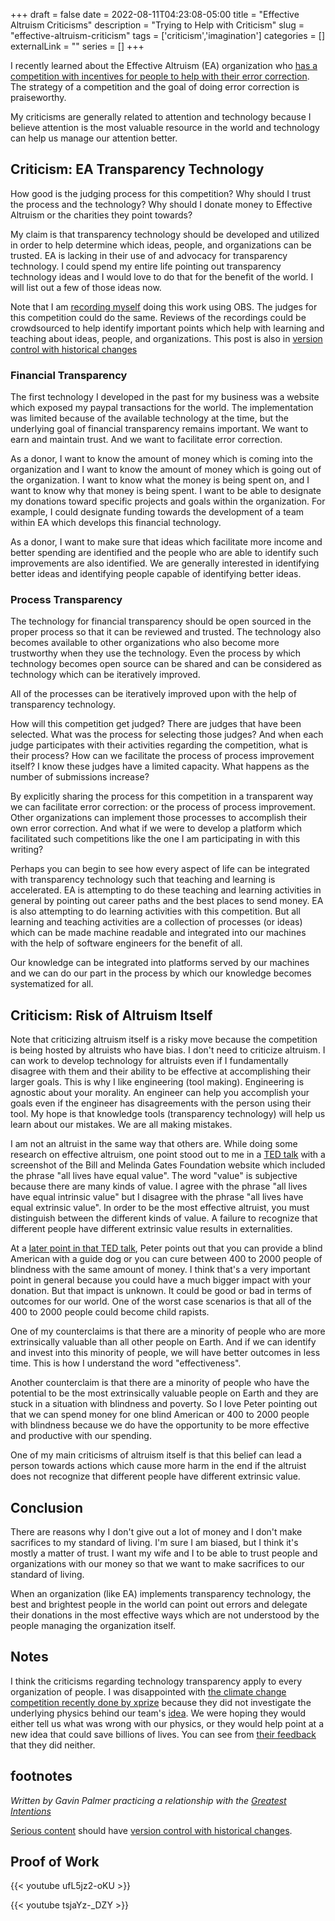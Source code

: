 +++ 
draft = false
date = 2022-08-11T04:23:08-05:00
title = "Effective Altruism Criticisms"
description = "Trying to Help with Criticism"
slug = "effective-altruism-criticism" 
tags = ['criticism','imagination']
categories = []
externalLink = ""
series = []
+++
 
I recently learned about the Effective Altruism (EA) organization who [has a competition with incentives for people to help with their error correction](https://forum.effectivealtruism.org/posts/8hvmvrgcxJJ2pYR4X/announcing-a-contest-ea-criticism-and-red-teaming).  The strategy of a competition and the goal of doing error correction is praiseworthy.
 
My criticisms are generally related to attention and technology because I believe attention is the most valuable resource in the world and technology can help us manage our attention better.

## Criticism: EA Transparency Technology
 
How good is the judging process for this competition?  Why should I trust the process and the technology?  Why should I donate money to Effective Altruism or the charities they point towards?

My claim is that transparency technology should be developed and utilized in order to help determine which ideas, people, and organizations can be trusted.  EA is lacking in their use of and advocacy for transparency technology.  I could spend my entire life pointing out transparency technology ideas and I would love to do that for the benefit of the world.  I will list out a few of those ideas now.

Note that I am [recording myself](/posts/effective-altruism-criticism#proof-of-work) doing this work using OBS.  The judges for this competition could do the same.  Reviews of the recordings could be crowdsourced to help identify important points which help with learning and teaching about ideas, people, and organizations.  This post is also in [version control with historical changes](https://github.com/heroLFG/hugo-herolfg-site/commits/dev/content/posts/effective-altruism-criticism.md)

### Financial Transparency
 
The first technology I developed in the past for my business was a website which exposed my paypal transactions for the world.  The implementation was limited because of the available technology at the time, but the underlying goal of financial transparency remains important.  We want to earn and maintain trust.  And we want to facilitate error correction.
 
As a donor, I want to know the amount of money which is coming into the organization and I want to know the amount of money which is going out of the organization.  I want to know what the money is being spent on, and I want to know why that money is being spent.  I want to be able to designate my donations toward specific projects and goals within the organization.  For example, I could designate funding towards the development of a team within EA which develops this financial technology.
 
As a donor, I want to make sure that ideas which facilitate more income and better spending are identified and the people who are able to identify such improvements are also identified.  We are generally interested in identifying better ideas and identifying people capable of identifying better ideas.
 
### Process Transparency
 
The technology for financial transparency should be open sourced in the proper process so that it can be reviewed and trusted.  The technology also becomes available to other organizations who also become more trustworthy when they use the technology.  Even the process by which technology becomes open source can be shared and can be considered as technology which can be iteratively improved.
 
All of the processes can be iteratively improved upon with the help of transparency technology.
 
How will this competition get judged?  There are judges that have been selected.  What was the process for selecting those judges?  And when each judge participates with their activities regarding the competition, what is their process?  How can we facilitate the process of process improvement itself?  I know these judges have a limited capacity.  What happens as the number of submissions increase?
 
By explicitly sharing the process for this competition in a transparent way we can facilitate error correction: or the process of process improvement.  Other organizations can implement those processes to accomplish their own error correction.  And what if we were to develop a platform which facilitated such competitions like the one I am participating in with this writing?
 
Perhaps you can begin to see how every aspect of life can be integrated with transparency technology such that teaching and learning is accelerated.  EA is attempting to do these teaching and learning activities in general by pointing out career paths and the best places to send money.  EA is also attempting to do learning activities with this competition.  But all learning and teaching activities are a collection of processes (or ideas) which can be made machine readable and integrated into our machines with the help of software engineers for the benefit of all.

Our knowledge can be integrated into platforms served by our machines and we can do our part in the process by which our knowledge becomes systematized for all.

## Criticism: Risk of Altruism Itself

Note that criticizing altruism itself is a risky move because the competition is being hosted by altruists who have bias.  I don't need to criticize altruism.  I can work to develop technology for altruists even if I fundamentally disagree with them and their ability to be effective at accomplishing their larger goals.  This is why I like engineering (tool making).  Engineering is agnostic about your morality.  An engineer can help you accomplish your goals even if the engineer has disagreements with the person using their tool.  My hope is that knowledge tools (transparency technology) will help us learn about our mistakes.  We are all making mistakes.

I am not an altruist in the same way that others are.  While doing some research on effective altruism, one point stood out to me in a [TED talk](https://youtu.be/Diuv3XZQXyc?t=327) with a screenshot of the Bill and Melinda Gates Foundation website which included the phrase "all lives have equal value".  The word "value" is subjective because there are many kinds of value.  I agree with the phrase "all lives have equal intrinsic value" but I disagree with the phrase "all lives have equal extrinsic value".  In order to be the most effective altruist, you must distinguish between the different kinds of value.  A failure to recognize that different people have different extrinsic value results in externalities.
 
At a [later point in that TED talk](https://youtu.be/Diuv3XZQXyc?t=726), Peter points out that you can provide a blind American with a guide dog or you can cure between 400 to 2000 people of blindness with the same amount of money.  I think that's a very important point in general because you could have a much bigger impact with your donation.  But that impact is unknown.  It could be good or bad in terms of outcomes for our world.  One of the worst case scenarios is that all of the 400 to 2000 people could become child rapists.

One of my counterclaims is that there are a minority of people who are more extrinsically valuable than all other people on Earth.  And if we can identify and invest into this minority of people, we will have better outcomes in less time.  This is how I understand the word "effectiveness".

Another counterclaim is that there are a minority of people who have the potential to be the most extrinsically valuable people on Earth and they are stuck in a situation with blindness and poverty.  So I love Peter pointing out that we can spend money for one blind American or 400 to 2000 people with blindness because we do have the opportunity to be more effective and productive with our spending.

One of my main criticisms of altruism itself is that this belief can lead a person towards actions which cause more harm in the end if the altruist does not recognize that different people have different extrinsic value.

## Conclusion
 
There are reasons why I don't give out a lot of money and I don't make sacrifices to my standard of living.  I'm sure I am biased, but I think it's mostly a matter of trust.  I want my wife and I to be able to trust people and organizations with our money so that we want to make sacrifices to our standard of living.

When an organization (like EA) implements transparency technology, the best and brightest people in the world can point out errors and delegate their donations in the most effective ways which are not understood by the people managing the organization itself.

## Notes

I think the criticisms regarding technology transparency apply to every organization of people.  I was disappointed with [the climate change competition recently done by xprize](https://www.xprize.org/prizes/elonmusk) because they did not investigate the underlying physics behind our team's [idea](/posts/global-climate-change).  We were hoping they would either tell us what was wrong with our physics, or they would help point at a new idea that could save billions of lives.  You can see from [their feedback](https://convective-heat-engine.github.io/xprize/) that they did neither.

## footnotes

*Written by Gavin Palmer practicing a relationship with the [Greatest Intentions](/posts/helping-the-greatest-intentions)*

[Serious content](/posts/content-creation) should have [version control with historical changes](https://github.com/heroLFG/hugo-herolfg-site/commits/dev/content/posts/effective-altruism-criticism.md).

## Proof of Work

{{< youtube ufL5jz2-oKU >}}

{{< youtube tsjaYz-_DZY >}}
